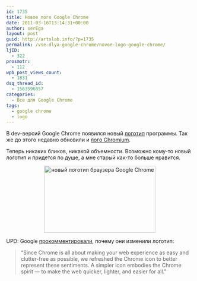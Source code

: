 ```yaml
---
id: 1735
title: Новое лого Google Chrome
date: 2011-03-16T13:14:31+00:00
author: serEga
layout: post
guid: http://artslab.info/?p=1735
permalink: /vse-dlya-google-chrome/novoe-logo-google-chrome/
ljID:
  - 322
prosmotr:
  - 112
wpb_post_views_count:
  - 1831
dsq_thread_id:
  - 1563596857
categories:
  - Все для Google Chrome
tags:
  - google chrome
  - logo
---
```

В dev-версий Google Chrome появился новый [логотип](http://chromestory.com/2011/03/here-is-how-the-new-google-chrome-logo-may-look-like/) программы. Так же до этого недавно обновили и [лого Chromium](http://i.imgur.com/Wk6nB.jpg).

Теперь никаких бликов, никакой объемности. Возможно кому-то новый логотип и придется по душе, а мне старый как-то больше нравится.

<center>
  <a href="{{site.img_cdn}}/new_chrome_logo_2d2.jpg"><img src="{{site.img_cdn}}/new_chrome_logo_2d2-300x180.jpg" alt="новый логотип браузера Google Chrome" title="new_chrome_logo_2d" width="300" height="180" class="alignnone size-medium wp-image-1738" /></a>
</center>

UPD: Google [прокомментировали](http://chrome.blogspot.com/2011/03/fresh-take-on-icon.html), почему они изменили логотип:

> &#8220;Since Chrome is all about making your web experience as easy and clutter-free as possible, we refreshed the Chrome icon to better represent these sentiments. A simpler icon embodies the Chrome spirit — to make the web quicker, lighter, and easier for all.&#8221;